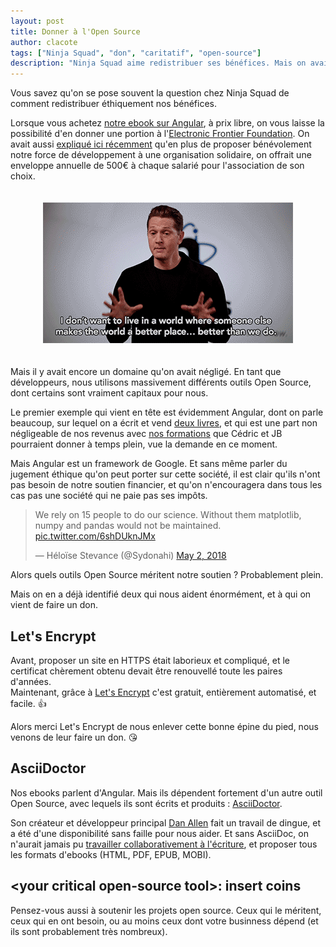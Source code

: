```yaml
---
layout: post
title: Donner à l'Open Source
author: clacote
tags: ["Ninja Squad", "don", "caritatif", "open-source"]
description: "Ninja Squad aime redistribuer ses bénéfices. Mais on avait jusqu'alors oublié un légitime bénéficiaire : les outils Open Source qu'on utilise massivement."
---
```


Vous savez qu'on se pose souvent la question chez Ninja Squad de comment
redistribuer éthiquement nos bénéfices.

Lorsque vous achetez [notre ebook sur Angular](https://books.ninja-squad.com/angular),
à prix libre, on vous laisse la possibilité d'en donner une portion à
l'[Electronic Frontier Foundation](https://www.eff.org).
On avait aussi [expliqué ici récemment](/2017/12/08/ninja-squad-caritatif/)
qu'en plus de proposer bénévolement notre force de développement à une organisation
solidaire, on offrait une enveloppe annuelle de 500€ à chaque salarié pour l'association
de son choix.

<p style="text-align: center;">
    <img class="img-responsive" style="margin-top: 20px; margin-bottom: 20px;"
         src="/assets/images/2018-don-open-source/better-world.gif"
         alt="I don't want to live in a world where someone else makes the world a better place... better than we do (Galvin Belson in Silicon Valley, the TV series)" />
</p>

Mais il y avait encore un domaine qu'on avait négligé.
En tant que développeurs, nous utilisons massivement différents outils Open Source,
dont certains sont vraiment capitaux pour nous.

Le premier exemple qui vient en tête est évidemment Angular, dont on parle beaucoup,
sur lequel on a écrit et vend [deux livres](https://books.ninja-squad.com), et
qui est une part non négligeable de nos revenus avec
[nos formations](http://ninja-squad.fr/formations) que Cédric et JB pourraient
donner à temps plein, vue la demande en ce moment.

Mais Angular est un framework de Google. Et sans même parler du jugement éthique
qu'on peut porter sur cette société, il est clair qu'ils n'ont pas besoin de
notre soutien financier, et qu'on n'encouragera dans tous les cas pas une
société qui ne paie pas ses impôts.

<blockquote class="twitter-tweet" data-lang="en"><p lang="en" dir="ltr">We rely on 15 people to do our science. Without them matplotlib, numpy and pandas would not be maintained. <a href="https://t.co/6shDUknJMx">pic.twitter.com/6shDUknJMx</a></p>&mdash; Héloïse Stevance (@Sydonahi) <a href="https://twitter.com/Sydonahi/status/991797172877381632?ref_src=twsrc%5Etfw">May 2, 2018</a></blockquote>
<script async src="https://platform.twitter.com/widgets.js" charset="utf-8"></script>

Alors quels outils Open Source méritent notre soutien&nbsp;? Probablement plein.

Mais on en a déjà identifié deux qui nous aident énormément, et à qui on vient
de faire un don.

## Let's Encrypt

Avant, proposer un site en HTTPS était laborieux et compliqué,
et le certificat chèrement obtenu devait être renouvellé toute les paires d'années.  
Maintenant, grâce à [Let's Encrypt](https://letsencrypt.org) c'est gratuit,
entièrement automatisé, et facile. 👍

Alors merci Let's Encrypt de nous enlever cette bonne épine du pied, nous venons de leur faire un don. 😘

## AsciiDoctor

Nos ebooks parlent d'Angular. Mais ils dépendent fortement d'un autre outil
Open Source, avec lequels ils sont écrits et produits&nbsp;:
[AsciiDoctor](https://asciidoctor.org).

Son créateur et développeur principal [Dan Allen](https://twitter.com/mojavelinux)
fait un travail de dingue, et a été d'une disponibilité sans faille pour nous
aider. Et sans AsciiDoc, on n'aurait jamais pu
[travailler collaborativement à l'écriture](/2016/11/10/book-under-cover/),
et proposer tous les formats d'ebooks (HTML, PDF, EPUB, MOBI).

## &lt;your critical open-source tool&gt;: insert coins

Pensez-vous aussi à soutenir les projets open source. Ceux qui le méritent,
ceux qui en ont besoin, ou au moins ceux dont votre businness dépend
(et ils sont probablement très nombreux).
